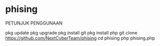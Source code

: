 # phising
PETUNJUK PENGGUNAAN

pkg update
pkg upgrade
pkg install git
pkg install php
git clone https://github.com/NextCyberTeam/phising
cd phising
php phising.php
